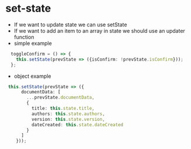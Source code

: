 # set-state

- If we want to update state we can use setState
- If we want to add an item to an array in state we should use an updater function
- simple example

```typescript
  toggleConfirm = () => {
    this.setState(prevState => ({isConfirm: !prevState.isConfirm}));
  };
```

- object example

```typescript
 this.setState(prevState => ({
      documentData: [
        ...prevState.documentData,
        {
          title: this.state.title,
          authors: this.state.authors,
          version: this.state.version,
          dateCreated: this.state.dateCreated
        }
      ]
    }));
```
